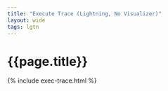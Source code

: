 ```yaml
---
title: "Execute Trace (Lightning, No Visualizer)"
layout: wide
tags: lgtn
---
```


# {{page.title}}

{% include exec-trace.html %}
